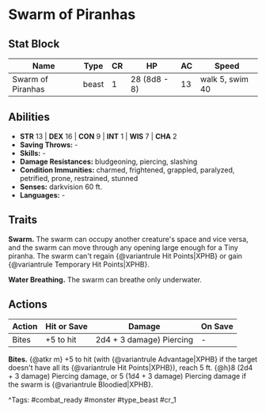 # Swarm of Piranhas

## Stat Block

| Name | Type | CR | HP | AC | Speed |
|------|------|----|----|----|-------|
| Swarm of Piranhas | beast | 1 | 28 (8d8 - 8) | 13 | walk 5, swim 40 |

## Abilities

- **STR** 13 | **DEX** 16 | **CON** 9 | **INT** 1 | **WIS** 7 | **CHA** 2
- **Saving Throws:** -  
- **Skills:** -  
- **Damage Resistances:** bludgeoning, piercing, slashing  
- **Condition Immunities:** charmed, frightened, grappled, paralyzed, petrified, prone, restrained, stunned  
- **Senses:** darkvision 60 ft.  
- **Languages:** -

## Traits

**Swarm.** The swarm can occupy another creature's space and vice versa, and the swarm can move through any opening large enough for a Tiny piranha. The swarm can't regain {@variantrule Hit Points|XPHB} or gain {@variantrule Temporary Hit Points|XPHB}.

**Water Breathing.** The swarm can breathe only underwater.


## Actions

| Action | Hit or Save | Damage | On Save |
|--------|--------------|--------|----------|
| Bites | +5 to hit | 2d4 + 3 damage) Piercing | - |

**Bites.** {@atkr m} +5 to hit (with {@variantrule Advantage|XPHB} if the target doesn't have all its {@variantrule Hit Points|XPHB}), reach 5 ft. {@h}8 (2d4 + 3 damage) Piercing damage, or 5 (1d4 + 3 damage) Piercing damage if the swarm is {@variantrule Bloodied|XPHB}.


^Tags: #combat_ready #monster #type_beast #cr_1